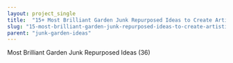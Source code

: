 ```yaml
---
layout: project_single
title:  "15+ Most Brilliant Garden Junk Repurposed Ideas to Create Artistic Landscaping"
slug: "15-most-brilliant-garden-junk-repurposed-ideas-to-create-artistic-landscaping"
parent: "junk-garden-ideas"
---
```

Most Brilliant Garden Junk Repurposed Ideas (36)